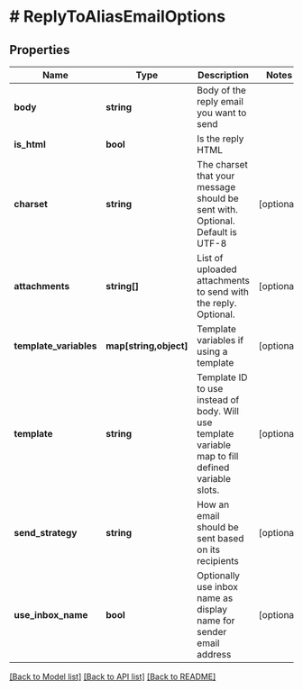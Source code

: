 # # ReplyToAliasEmailOptions

## Properties

Name | Type | Description | Notes
------------ | ------------- | ------------- | -------------
**body** | **string** | Body of the reply email you want to send | 
**is_html** | **bool** | Is the reply HTML | 
**charset** | **string** | The charset that your message should be sent with. Optional. Default is UTF-8 | [optional] 
**attachments** | **string[]** | List of uploaded attachments to send with the reply. Optional. | [optional] 
**template_variables** | **map[string,object]** | Template variables if using a template | [optional] 
**template** | **string** | Template ID to use instead of body. Will use template variable map to fill defined variable slots. | [optional] 
**send_strategy** | **string** | How an email should be sent based on its recipients | [optional] 
**use_inbox_name** | **bool** | Optionally use inbox name as display name for sender email address | [optional] 

[[Back to Model list]](../../README#documentation-for-models) [[Back to API list]](../../README#documentation-for-api-endpoints) [[Back to README]](../../README)


